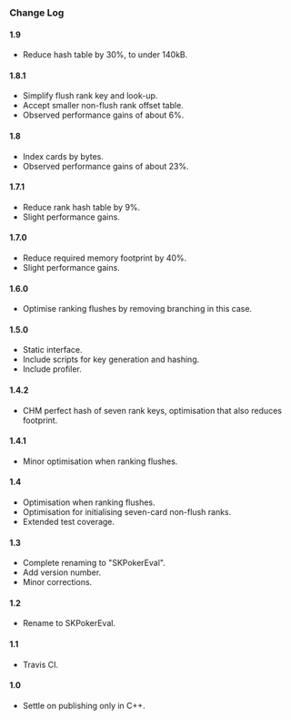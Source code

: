 ### Change Log

#### 1.9

* Reduce hash table by 30%, to under 140kB.

#### 1.8.1

* Simplify flush rank key and look-up.
* Accept smaller non-flush rank offset table.
* Observed performance gains of about 6%.

#### 1.8

* Index cards by bytes.
* Observed performance gains of about 23%.

#### 1.7.1

* Reduce rank hash table by 9%.
* Slight performance gains.

#### 1.7.0

* Reduce required memory footprint by 40%.
* Slight performance gains.

#### 1.6.0

* Optimise ranking flushes by removing branching in this case.

#### 1.5.0

* Static interface.
* Include scripts for key generation and hashing.
* Include profiler.

#### 1.4.2

* CHM perfect hash of seven rank keys, optimisation that also reduces footprint.

#### 1.4.1

* Minor optimisation when ranking flushes.

#### 1.4

* Optimisation when ranking flushes.
* Optimisation for initialising seven-card non-flush ranks.
* Extended test coverage.

#### 1.3

* Complete renaming to "SKPokerEval".
* Add version number.
* Minor corrections.

#### 1.2

* Rename to SKPokerEval.

#### 1.1

* Travis CI.

#### 1.0

* Settle on publishing only in C++.
